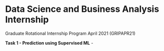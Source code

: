 # Data Science and Business Analysis Internship
Graduate Rotational Internship Program April 2021 (GRIPAPR21)

**Task 1 - Prediction using Supervised ML** - 
